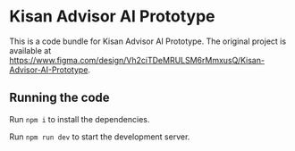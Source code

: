 
  # Kisan Advisor AI Prototype

  This is a code bundle for Kisan Advisor AI Prototype. The original project is available at https://www.figma.com/design/Vh2ciTDeMRULSM6rMmxusQ/Kisan-Advisor-AI-Prototype.

  ## Running the code

  Run `npm i` to install the dependencies.

  Run `npm run dev` to start the development server.
  